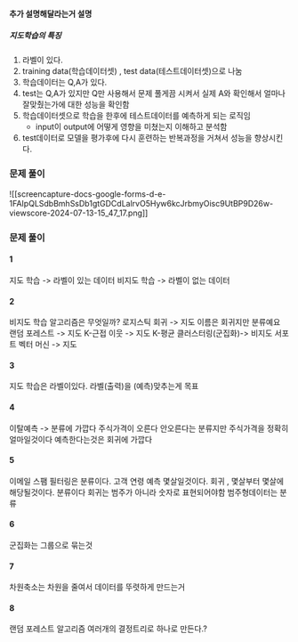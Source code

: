 #### 추가 설명해달라는거 설명
##### 지도학습의 특징
1. 라벨이 있다.
2. training data(학습데이터셋) , test data(테스트데이터셋)으로 나눔 
3. 학습데이터는 Q,A가 있다. 
4. test는 Q,A가 있지만 Q만 사용해서 문제 풀게끔 시켜서 실제 A와 확인해서 얼마나 잘맞췄는가에 대한 성능을 확인함
5. 학습데이터셋으로 학습을 한후에 테스트데이터를 예측하게 되는 로직임 
	-  input이 output에 어떻게 영향을 미쳤는지 이해하고 분석함
7. test데이터로 모델을 평가후에 다시 훈련하는 반복과정을 거쳐서 성능을 향상시킨다.

### 문제 풀이

![[screencapture-docs-google-forms-d-e-1FAIpQLSdbBmhSsDb1gtGDCdLalrvO5Hyw6kcJrbmyOisc9UtBP9D26w-viewscore-2024-07-13-15_47_17.png]]
### 문제 풀이
#### 1
지도 학습 -> 라벨이 있는 데이터
비지도 학습 -> 라벨이 없는 데이터
#### 2
비지도 학습 알고리즘은 무엇일까?
로지스틱 회귀 -> 지도  이름은 회귀지만 분류예요
랜덤 포레스트 -> 지도
K-근접 이웃 -> 지도
K-평균 클러스터링(군집화)-> 비지도
서포트 벡터 머신 -> 지도
#### 3
지도 학습은 라벨이있다. 라벨(출력)을 (예측)맞추는게 목표
####  4 
이탈예측 -> 분류에 가깝다
주식가격이 오른다 안오른다는 분류지만
주식가격을 정확히 얼마일것이다 예측한다는것은 회귀에 가깝다
#### 5
이메일 스팸 필터링은 분류이다.
고객 연령 예측 몇살일것이다. 회귀 , 몇살부터 몇살에 해당될것이다. 분류이다
회귀는 범주가 아니라 숫자로 표현되어야함
범주형데이터는 분류
#### 6
군집화는 그룹으로 묶는것
#### 7
차원축소는 차원을 줄여서 데이터를 뚜렷하게 만드는거
#### 8
랜덤 포레스트 알고리즘
여러개의 결정트리로 하나로 만든다.?



